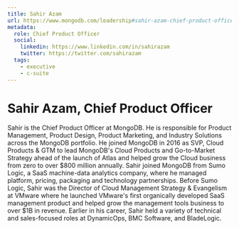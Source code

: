 ```yaml
---
title: Sahir Azam
url: https://www.mongodb.com/leadership#sahir-azam-chief-product-officer
metadata:
  role: Chief Product Officer
  social:
    linkedin: https://www.linkedin.com/in/sahirazam
    twitter: https://twitter.com/sahirazam
  tags:
    - executive
    - c-suite
---
```


# Sahir Azam, Chief Product Officer


Sahir is the Chief Product Officer at MongoDB. He is responsible for Product Management, Product Design, Product Marketing, and Industry Solutions across the MongoDB portfolio. He joined MongoDB in 2016 as SVP, Cloud Products & GTM to lead MongoDB's Cloud Products and Go-to-Market Strategy ahead of the launch of Atlas and helped grow the Cloud business from zero to over $800 million annually. Sahir joined MongoDB from Sumo Logic, a SaaS machine-data analytics company, where he managed platform, pricing, packaging and technology partnerships. Before Sumo Logic, Sahir was the Director of Cloud Management Strategy & Evangelism at VMware where he launched VMware's first organically developed SaaS management product and helped grow the management tools business to over $1B in revenue. Earlier in his career, Sahir held a variety of technical and sales-focused roles at DynamicOps, BMC Software, and BladeLogic.
